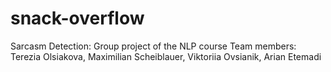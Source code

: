 # snack-overflow
Sarcasm Detection: Group project of the NLP course
Team members: Terezia Olsiakova, Maximilian Scheiblauer, Viktoriia Ovsianik, Arian Etemadi
